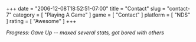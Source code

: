 +++
date = "2006-12-08T18:52:51-07:00"
title = "Contact"
slug = "contact-7"
category = [ "Playing A Game" ]
game = [ "Contact" ]
platform = [ "NDS" ]
rating = [ "Awesome" ]
+++

<i>Progress: Gave Up -- maxed several stats, got bored with others</i>
